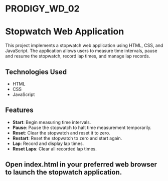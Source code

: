 # PRODIGY_WD_02
# Stopwatch Web Application

This project implements a stopwatch web application using HTML, CSS, and JavaScript. The application allows users to measure time intervals, pause and resume the stopwatch, record lap times, and manage lap records.

## Technologies Used

- HTML
- CSS
- JavaScript

## Features

- **Start**: Begin measuring time intervals.
- **Pause**: Pause the stopwatch to halt time measurement temporarily.
- **Reset**: Clear the stopwatch and reset it to zero.
- **Restart**: Reset the stopwatch to zero and start again.
- **Lap**: Record and display lap times.
- **Reset Laps**: Clear all recorded lap times.

## Open index.html in your preferred web browser to launch the stopwatch application.
